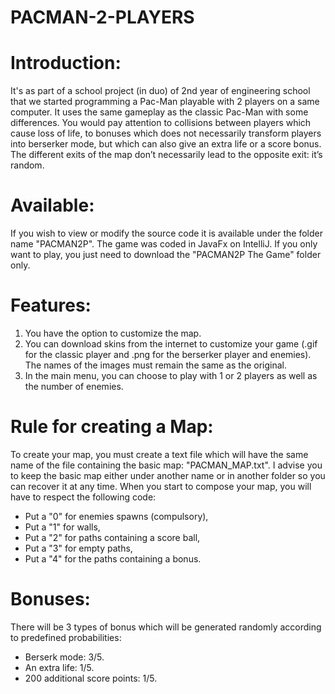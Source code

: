 # PACMAN-2-PLAYERS
# Introduction:
It's as part of a school project (in duo) of 2nd year of engineering school that we started programming a Pac-Man playable with 2 players on a same computer. It uses the same gameplay as the classic Pac-Man with some differences. You would pay attention to collisions between players which cause loss of life, to bonuses which does not necessarily transform players into berserker mode, but which can also give an extra life or a score bonus. The different exits of the map don’t necessarily lead to the opposite exit: it’s random.

# Available:
If you wish to view or modify the source code it is available under the folder name "PACMAN2P". The game was coded in JavaFx on IntelliJ. If you only want to play, you just need to download the "PACMAN2P The Game" folder only.

# Features:
1. You have the option to customize the map.
2. You can download skins from the internet to customize your game (.gif for the classic player and .png for the berserker player and enemies). The names of the images must remain the same as the original.
3. In the main menu, you can choose to play with 1 or 2 players as well as the number of enemies.

# Rule for creating a Map:
To create your map, you must create a text file which will have the same name of the file containing the basic map: "PACMAN_MAP.txt". I advise you to keep the basic map either under another name or in another folder so you can recover it at any time. When you start to compose your map, you will have to respect the following code:
- Put a "0" for enemies spawns (compulsory),
- Put a "1" for walls,
- Put a "2" for paths containing a score ball,
- Put a "3" for empty paths,
- Put a "4" for the paths containing a bonus.

# Bonuses:
There will be 3 types of bonus which will be generated randomly according to predefined probabilities:
- Berserk mode: 3/5.
- An extra life: 1/5.
- 200 additional score points: 1/5.
